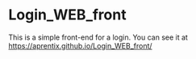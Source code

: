 # Login_WEB_front

This is a simple front-end for a login. You can see it at https://aprentix.github.io/Login_WEB_front/ 
